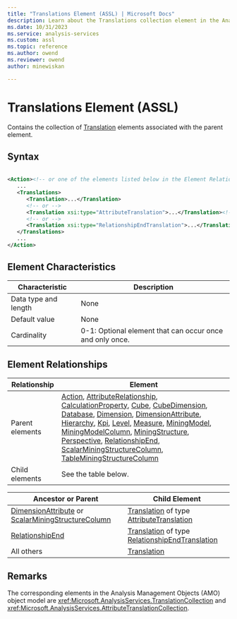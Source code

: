 ```yaml
---
title: "Translations Element (ASSL) | Microsoft Docs"
description: Learn about the Translations collection element in the Analysis Services Scripting Language (ASSL) schema.
ms.date: 10/31/2023
ms.service: analysis-services
ms.custom: assl
ms.topic: reference
ms.author: owend
ms.reviewer: owend
author: minewiskan

---
```

# Translations Element (ASSL)

  Contains the collection of [Translation](../objects/translation-element-assl.md) elements associated with the parent element.  
  
## Syntax  
  
```xml  
  
<Action><!-- or one of the elements listed below in the Element Relationships table -->  
   ...  
   <Translations>  
      <Translation>...</Translation>  
      <!-- or -->  
      <Translation xsi:type="AttributeTranslation">...</Translation><!-- parent: DimensionAttribute or ScalarMiningStructureColumn -->  
      <!-- or -->  
      <Translation xsi:type="RelationshipEndTranslation">...</Translation><!-- parent: RelationshipEnd -->  
   </Translations>  
   ...  
</Action>  
```  
  
## Element Characteristics  
  
|Characteristic|Description|  
|--------------------|-----------------|  
|Data type and length|None|  
|Default value|None|  
|Cardinality|0-1: Optional element that can occur once and only once.|  
  
## Element Relationships  
  
|Relationship|Element|  
|------------------|-------------|  
|Parent elements|[Action](../objects/action-element-assl.md), [AttributeRelationship](../objects/attributerelationship-element-assl.md), [CalculationProperty](../objects/calculationproperty-element-assl.md), [Cube](../objects/cube-element-assl.md), [CubeDimension](../data-type/cubedimension-data-type-assl.md), [Database](../objects/database-element-assl.md), [Dimension](../objects/dimension-element-assl.md), [DimensionAttribute](../data-type/dimensionattribute-data-type-assl.md), [Hierarchy](../objects/hierarchy-element-assl.md), [Kpi](../objects/kpi-element-assl.md), [Level](../objects/level-element-assl.md), [Measure](../objects/measure-element-assl.md), [MiningModel](../objects/miningmodel-element-assl.md), [MiningModelColumn](../data-type/miningmodelcolumn-data-type-assl.md), [MiningStructure](../objects/miningstructure-element-assl.md), [Perspective](../objects/perspective-element-assl.md), [RelationshipEnd](../data-type/relationshipend-data-type-assl.md), [ScalarMiningStructureColumn](../data-type/scalarminingstructurecolumn-data-type-assl.md), [TableMiningStructureColumn](../data-type/tableminingstructurecolumn-data-type-assl.md)|  
|Child elements|See the table below.|  
  
|Ancestor or Parent|Child Element|  
|------------------------|-------------------|  
|[DimensionAttribute](../data-type/dimensionattribute-data-type-assl.md) or [ScalarMiningStructureColumn](../data-type/scalarminingstructurecolumn-data-type-assl.md)|[Translation](../objects/translation-element-assl.md) of type [AttributeTranslation](../data-type/attributetranslation-data-type-assl.md)|  
|[RelationshipEnd](../data-type/relationshipend-data-type-assl.md)|[Translation](../data-type/relationshipendtranslation-element-assl.md) of type [RelationshipEndTranslation](../data-type/relationshipendtranslation-element-assl.md)|  
|All others|[Translation](../objects/translation-element-assl.md)|  
  
## Remarks  
 The corresponding elements in the Analysis Management Objects (AMO) object model are <xref:Microsoft.AnalysisServices.TranslationCollection> and <xref:Microsoft.AnalysisServices.AttributeTranslationCollection>.  
